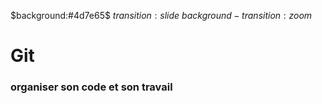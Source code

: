 $background:#4d7e65$
$transition:slide$
$background-transition:zoom$

# Git

### organiser son code et son travail